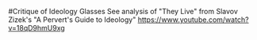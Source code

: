 #Critique of Ideology Glasses
See analysis of "They Live" from Slavov Zizek's "A Pervert's Guide to Ideology" https://www.youtube.com/watch?v=18qD9hmU9xg